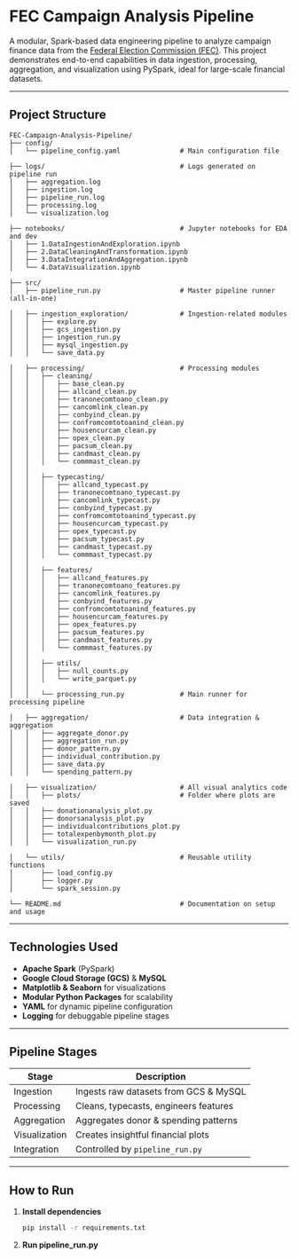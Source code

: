 # FEC Campaign Analysis Pipeline

A modular, Spark-based data engineering pipeline to analyze campaign finance data from the [Federal Election Commission (FEC)](https://www.fec.gov/data/browse-data/?tab=bulk-data). This project demonstrates end-to-end capabilities in data ingestion, processing, aggregation, and visualization using PySpark, ideal for large-scale financial datasets.

---

## Project Structure

```
FEC-Campaign-Analysis-Pipeline/
├── config/
│   └── pipeline_config.yaml               # Main configuration file

├── logs/                                  # Logs generated on pipeline run
│   ├── aggregation.log
│   ├── ingestion.log
│   ├── pipeline_run.log
│   ├── processing.log
│   └── visualization.log

├── notebooks/                             # Jupyter notebooks for EDA and dev
│   ├── 1.DataIngestionAndExploration.ipynb
│   ├── 2.DataCleaningAndTransformation.ipynb
│   ├── 3.DataIntegrationAndAggregation.ipynb
│   └── 4.DataVisualization.ipynb

├── src/
│   ├── pipeline_run.py                    # Master pipeline runner (all-in-one)

│   ├── ingestion_exploration/             # Ingestion-related modules
│   │   ├── explore.py
│   │   ├── gcs_ingestion.py
│   │   ├── ingestion_run.py
│   │   ├── mysql_ingestion.py
│   │   └── save_data.py

│   ├── processing/                        # Processing modules
│   │   ├── cleaning/
│   │   │   ├── base_clean.py
│   │   │   ├── allcand_clean.py
│   │   │   ├── tranonecomtoano_clean.py
│   │   │   ├── cancomlink_clean.py
│   │   │   ├── conbyind_clean.py
│   │   │   ├── confromcomtotoanind_clean.py
│   │   │   ├── housencurcam_clean.py
│   │   │   ├── opex_clean.py
│   │   │   ├── pacsum_clean.py
│   │   │   ├── candmast_clean.py
│   │   │   └── commmast_clean.py
│   │
│   │   ├── typecasting/
│   │   │   ├── allcand_typecast.py
│   │   │   ├── tranonecomtoano_typecast.py
│   │   │   ├── cancomlink_typecast.py
│   │   │   ├── conbyind_typecast.py
│   │   │   ├── confromcomtotoanind_typecast.py
│   │   │   ├── housencurcam_typecast.py
│   │   │   ├── opex_typecast.py
│   │   │   ├── pacsum_typecast.py
│   │   │   ├── candmast_typecast.py
│   │   │   └── commmast_typecast.py
│   │
│   │   ├── features/
│   │   │   ├── allcand_features.py
│   │   │   ├── tranonecomtoano_features.py
│   │   │   ├── cancomlink_features.py
│   │   │   ├── conbyind_features.py
│   │   │   ├── confromcomtotoanind_features.py
│   │   │   ├── housencurcam_features.py
│   │   │   ├── opex_features.py
│   │   │   ├── pacsum_features.py
│   │   │   ├── candmast_features.py
│   │   │   └── commmast_features.py
│   │
│   │   ├── utils/
│   │   │   ├── null_counts.py
│   │   │   └── write_parquet.py
│   │
│   │   └── processing_run.py              # Main runner for processing pipeline

│   ├── aggregation/                       # Data integration & aggregation
│   │   ├── aggregate_donor.py
│   │   ├── aggregation_run.py
│   │   ├── donor_pattern.py
│   │   ├── individual_contribution.py
│   │   ├── save_data.py
│   │   └── spending_pattern.py

│   ├── visualization/                     # All visual analytics code
│   │   ├── plots/                         # Folder where plots are saved
│   │   ├── donationanalysis_plot.py
│   │   ├── donorsanalysis_plot.py
│   │   ├── individualcontributions_plot.py
│   │   ├── totalexpenbymonth_plot.py
│   │   └── visualization_run.py

│   └── utils/                             # Reusable utility functions
│       ├── load_config.py
│       ├── logger.py
│       └── spark_session.py

└── README.md                              # Documentation on setup and usage

```

---

## Technologies Used

- **Apache Spark** (PySpark)
- **Google Cloud Storage (GCS)** & **MySQL**
- **Matplotlib & Seaborn** for visualizations
- **Modular Python Packages** for scalability
- **YAML** for dynamic pipeline configuration
- **Logging** for debuggable pipeline stages

---

## Pipeline Stages

| Stage            | Description |
|------------------|-------------|
| Ingestion      | Ingests raw datasets from GCS & MySQL |
| Processing     | Cleans, typecasts, engineers features |
| Aggregation    | Aggregates donor & spending patterns |
| Visualization  | Creates insightful financial plots |
| Integration    | Controlled by `pipeline_run.py` |

---

## How to Run

1. **Install dependencies**  
   ```bash
   pip install -r requirements.txt
2. **Run pipeline_run.py**  
